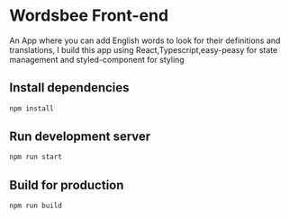 # Wordsbee Front-end

An App where you can  add English words to look for their definitions and translations,
I build this app using React,Typescript,easy-peasy for state management and styled-component for styling

## Install dependencies

```javascript
npm install
```

## Run development server

```javascript
npm run start
```


## Build for production

```javascript
npm run build
```
